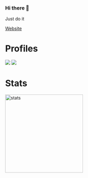 ### Hi there 👋
Just do it

[Website](https://codsup.tk/)

<p align="center">
  <h1>Profiles</h1>
  <a href="https://discord.com/users/793467584820281346" target"blank_"><img src="https://img.shields.io/badge/Discord%20-7289DA.svg?&style=for-the-badge&logo=discord&logoColor=white"></a>
  <a href="https://github.com/5elenay" target"blank_"><img src="https://img.shields.io/badge/GitHub%20-191717.svg?&style=for-the-badge&logo=github&logoColor=white"></a>
</p>
<p align="center">
  <h1>Stats</h1>
  <img src="https://github-readme-stats.vercel.app/api?username=5elenay&count_private=false&show_icons=true&theme=dark&hide_border=false" width="%100" height="250px" alt="stats" />
</p>
